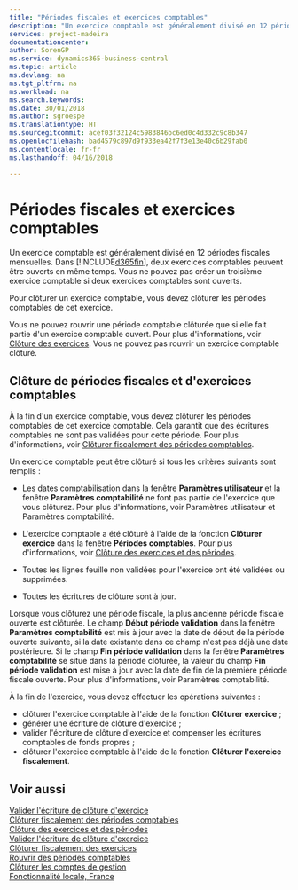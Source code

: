 ```yaml
---
title: "Périodes fiscales et exercices comptables"
description: "Un exercice comptable est généralement divisé en 12 périodes fiscales mensuelles. Dans Business Central, deux exercices comptables peuvent être ouverts en même temps."
services: project-madeira
documentationcenter: 
author: SorenGP
ms.service: dynamics365-business-central
ms.topic: article
ms.devlang: na
ms.tgt_pltfrm: na
ms.workload: na
ms.search.keywords: 
ms.date: 30/01/2018
ms.author: sgroespe
ms.translationtype: HT
ms.sourcegitcommit: acef03f32124c5983846bc6ed0c4d332c9c8b347
ms.openlocfilehash: bad4579c897d9f933ea42f7f3e13e40c6b29fab0
ms.contentlocale: fr-fr
ms.lasthandoff: 04/16/2018

---
```

# <a name="fiscal-periods-and-fiscal-years"></a>Périodes fiscales et exercices comptables
Un exercice comptable est généralement divisé en 12 périodes fiscales mensuelles. Dans [!INCLUDE[d365fin](../../includes/d365fin_md.md)], deux exercices comptables peuvent être ouverts en même temps. Vous ne pouvez pas créer un troisième exercice comptable si deux exercices comptables sont ouverts.  

Pour clôturer un exercice comptable, vous devez clôturer les périodes comptables de cet exercice.  

Vous ne pouvez rouvrir une période comptable clôturée que si elle fait partie d'un exercice comptable ouvert. Pour plus d'informations, voir [Clôture des exercices](how-to-close-years.md). Vous ne pouvez pas rouvrir un exercice comptable clôturé.  

## <a name="closing-fiscal-periods-and-fiscal-years"></a>Clôture de périodes fiscales et d'exercices comptables  
À la fin d'un exercice comptable, vous devez clôturer les périodes comptables de cet exercice comptable. Cela garantit que des écritures comptables ne sont pas validées pour cette période. Pour plus d'informations, voir [Clôturer fiscalement des périodes comptables](how-to-fiscally-close-years.md).  

Un exercice comptable peut être clôturé si tous les critères suivants sont remplis :  

- Les dates comptabilisation dans la fenêtre **Paramètres utilisateur** et la fenêtre **Paramètres comptabilité** ne font pas partie de l'exercice que vous clôturez. Pour plus d'informations, voir Paramètres utilisateur et Paramètres comptabilité.  

- L'exercice comptable a été clôturé à l'aide de la fonction **Clôturer exercice** dans la fenêtre **Périodes comptables**. Pour plus d'informations, voir [Clôture des exercices et des périodes](../../year-close-years-periods.md).  

- Toutes les lignes feuille non validées pour l'exercice ont été validées ou supprimées.  

- Toutes les écritures de clôture sont à jour.  

Lorsque vous clôturez une période fiscale, la plus ancienne période fiscale ouverte est clôturée. Le champ **Début période validation** dans la fenêtre **Paramètres comptabilité** est mis à jour avec la date de début de la période ouverte suivante, si la date existante dans ce champ n'est pas déjà une date postérieure. Si le champ **Fin période validation** dans la fenêtre **Paramètres comptabilité** se situe dans la période clôturée, la valeur du champ **Fin période validation** est mise à jour avec la date de fin de la première période fiscale ouverte. Pour plus d'informations, voir Paramètres comptabilité.  

À la fin de l'exercice, vous devez effectuer les opérations suivantes :  

- clôturer l'exercice comptable à l'aide de la fonction **Clôturer exercice** ;  
- générer une écriture de clôture d'exercice ;  
- valider l'écriture de clôture d'exercice et compenser les écritures comptables de fonds propres ;  
- clôturer l'exercice comptable à l'aide de la fonction **Clôturer l'exercice fiscalement**.  

## <a name="see-also"></a>Voir aussi  
 [Valider l'écriture de clôture d'exercice](how-to-post-the-year-end-closing-entry.md)   
 [Clôturer fiscalement des périodes comptables](how-to-fiscally-close-accounting-periods.md)   
 [Clôture des exercices et des périodes](../../year-close-years-periods.md)   
 [Valider l'écriture de clôture d'exercice](how-to-post-the-year-end-closing-entry.md)   
 [Clôturer fiscalement des exercices](how-to-fiscally-close-years.md)   
 [Rouvrir des périodes comptables](how-to-reopen-accounting-periods.md)   
 [Clôturer les comptes de gestion](how-to-close-income-statement-accounts.md)   
 [Fonctionnalité locale, France](france-local-functionality.md)

